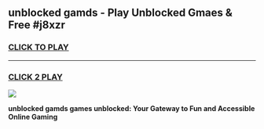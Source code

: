 
## unblocked gamds - Play Unblocked Gmaes & Free #j8xzr
<h3>
<a href="https://news.freeplayer.one?title=unblocked_gamds&ref=24F">CLICK TO PLAY</a></h3>
<hr>

<h3>
<a href="https://news.freeplayer.one?title=unblocked_gamds&ref=24F">CLICK 2 PLAY</a>
  
</h3>

<a href="https://news.freeplayer.one?title=unblocked_gamds&ref=24F/"><img src="https://clearcache.store/games.png"></a>


**unblocked gamds games unblocked: Your Gateway to Fun and Accessible Online Gaming**
